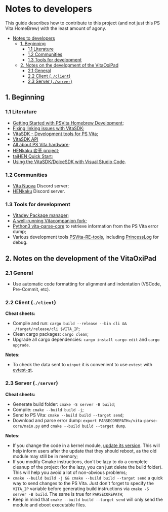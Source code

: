 # Notes to developers

This guide describes how to contribute to this project (and not just this PS Vita HomeBrew) with the least amount of agony.

- [Notes to developers](#notes-to-developers)
  - [1. Beginning](#1-beginning)
    - [1.1 Literature](#11-literature)
    - [1.2 Communities](#12-communities)
    - [1.3 Tools for development](#13-tools-for-development)
  - [2. Notes on the development of the VitaOxiPad](#2-notes-on-the-development-of-the-vitaoxipad)
    - [2.1 General](#21-general)
    - [2.2 Client (`./client`)](#22-client-client)
    - [2.3 Server (`./server`)](#23-server-server)

## 1. Beginning

### 1.1 Literature

- [Getting Started with PSVita Homebrew Development](https://gl33ntwine.com/posts/develop-for-vita);
- [Fixing linking issues with VitaSDK](https://gl33ntwine.com/notes/vita-find-symbol.html);
- [VitaSDK - Development tools for PS Vita](https://vitasdk.org);
- [VitaSDK API](https://docs.vitasdk.org)
- [All about PS Vita hardware](https://www.psdevwiki.com/vita);
- [HENkaku 変革 project](https://henkaku.xyz);
- [taiHEN Quick Start](https://github.com/yifanlu/taiHEN/blob/master/USAGE.md);
- [Using the VitaSDK/DolceSDK with Visual Studio Code](https://forum.devchroma.nl/index.php?topic=139.0).

### 1.2 Communities

- [Vita Nuova](https://discord.com/invite/PyCaBx9) Discord server;
- [HENkaku](https://discord.com/invite/m7MwpKA) Discord server.

### 1.3 Tools for development

- [Vitadev Package manager](https://github.com/vitasdk/vdpm);
- [A well-running Vitacompanion fork](https://github.com/devnoname120/vitacompanion);
- [Python3 vita-parse-core](https://github.com/isage/vita-parse-core) to retrieve information from the PS Vita error dump;
- Various development tools [PSVita-RE-tools](https://github.com/TeamFAPS/PSVita-RE-tools),
   including [PrincessLog](https://github.com/TeamFAPS/PSVita-RE-tools?tab=readme-ov-file#princesslog---by-princess-of-sleeping) for debug.

## 2. Notes on the development of the VitaOxiPad

### 2.1 General

- Use automatic code formatting for alignment and indentation (VSCode, Pre-Commit, etc).

### 2.2 Client (`./client`)

**Cheat sheets:**

- Compile and run: `cargo build --release --bin cli && ./target/release/cli $VITA_IP`;
- Clean cargo packages: `cargo clean`;
- Upgrade all cargo dependencies: `cargo install cargo-edit` and `cargo upgrade`.

**Notes:**

- To check the data sent to `uinput` it is convenient to use `evtest` with [evtest-qt](https://github.com/Grumbel/evtest-qt).

### 2.3 Server (`./server`)

**Cheat sheets:**

- Generate build folder: `cmake -S server -B build`;
- Compile: `cmake --build build -j`;
- Send to PS Vita: `cmake --build build --target send`;
- Download and parse error dump: `export PARSECOREPATH=/vita-parse-core/main.py` and `cmake --build build --target dump`.

**Notes:**

- If you change the code in a kernel module, [update its version](https://github.com/DvaMishkiLapa/VitaOxiPad/blob/63f484d6a2899df04f94252086461702db1f8893/server/module/include/kctrl-kernel.h#L10).
   This will help inform users after the update that they should reboot, as the old module may still be in memory;
- If you modify Cmake instructions, don't be lazy to do a complete cleanup of the project (for the lazy, you can just delete the build folder).
   This will help you avoid a lot of non-obvious problems;
- `cmake --build build -j && cmake --build build --target send` a quick way to send changes to the PS Vita.
   Just don't forget to specify the `VITA_IP` variable before generating build instructions via `cmake -S server -B build`. The same is true for `PARSECOREPATH`;
- Keep in mind that `cmake --build build --target send` will only send the module and eboot executable files.
